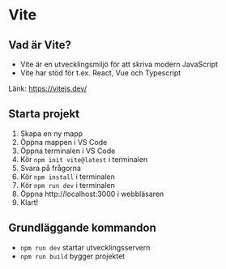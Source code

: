 # Vite

## Vad är Vite?

- Vite är en utvecklingsmiljö för att skriva modern JavaScript
- Vite har stöd för t.ex. React, Vue och Typescript

Länk: https://vitejs.dev/

## Starta projekt

1. Skapa en ny mapp
2. Öppna mappen i VS Code
3. Öppna terminalen i VS Code
4. Kör `npm init vite@latest` i terminalen
5. Svara på frågorna
6. Kör `npm install` i terminalen
7. Kör `npm run dev` i terminalen
8. Öppna http://localhost:3000 i webbläsaren
9. Klart!

## Grundläggande kommandon

- `npm run dev` startar utvecklingsservern
- `npm run build` bygger projektet